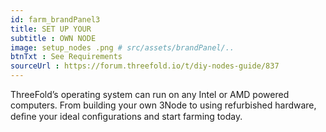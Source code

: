 ```yaml
---
id: farm_brandPanel3
title: SET UP YOUR 
subtitle : OWN NODE
image: setup_nodes .png # src/assets/brandPanel/..
btnTxt : See Requirements
sourceUrl : https://forum.threefold.io/t/diy-nodes-guide/837
---
```

ThreeFold’s operating system can run on any Intel or AMD powered computers. From building your own 3Node to using refurbished hardware, deﬁne your ideal conﬁgurations and start farming today.